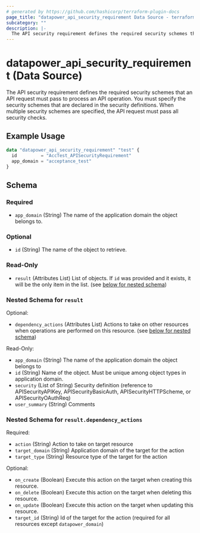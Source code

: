 ```yaml
---
# generated by https://github.com/hashicorp/terraform-plugin-docs
page_title: "datapower_api_security_requirement Data Source - terraform-provider-datapower"
subcategory: ""
description: |-
  The API security requirement defines the required security schemes that an API request must pass to process an API operation. You must specify the security schemes that are declared in the security definitions. When multiple security schemes are specified, the API request must pass all security checks.
---
```


# datapower_api_security_requirement (Data Source)

The API security requirement defines the required security schemes that an API request must pass to process an API operation. You must specify the security schemes that are declared in the security definitions. When multiple security schemes are specified, the API request must pass all security checks.

## Example Usage

```terraform
data "datapower_api_security_requirement" "test" {
  id         = "AccTest_APISecurityRequirement"
  app_domain = "acceptance_test"
}
```

<!-- schema generated by tfplugindocs -->
## Schema

### Required

- `app_domain` (String) The name of the application domain the object belongs to.

### Optional

- `id` (String) The name of the object to retrieve.

### Read-Only

- `result` (Attributes List) List of objects. If `id` was provided and it exists, it will be the only item in the list. (see [below for nested schema](#nestedatt--result))

<a id="nestedatt--result"></a>
### Nested Schema for `result`

Optional:

- `dependency_actions` (Attributes List) Actions to take on other resources when operations are performed on this resource. (see [below for nested schema](#nestedatt--result--dependency_actions))

Read-Only:

- `app_domain` (String) The name of the application domain the object belongs to
- `id` (String) Name of the object. Must be unique among object types in application domain.
- `security` (List of String) Security definition (reference to APISecurityAPIKey, APISecurityBasicAuth, APISecurityHTTPScheme, or APISecurityOAuthReq)
- `user_summary` (String) Comments

<a id="nestedatt--result--dependency_actions"></a>
### Nested Schema for `result.dependency_actions`

Required:

- `action` (String) Action to take on target resource
- `target_domain` (String) Application domain of the target for the action
- `target_type` (String) Resource type of the target for the action

Optional:

- `on_create` (Boolean) Execute this action on the target when creating this resource.
- `on_delete` (Boolean) Execute this action on the target when deleting this resource.
- `on_update` (Boolean) Execute this action on the target when updating this resource.
- `target_id` (String) Id of the target for the action (required for all resources except `datapower_domain`)
